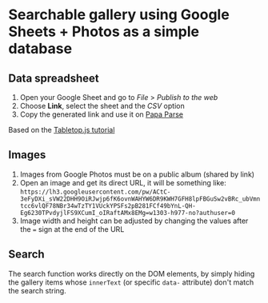 # Searchable gallery using Google Sheets + Photos as a simple database

## Data spreadsheet

1. Open your Google Sheet and go to *File* > *Publish to the web*
1. Choose **Link**, select the sheet and the *CSV* option
1. Copy the generated link and use it on [Papa Parse](https://www.papaparse.com/docs#remote-files)

Based on the [Tabletop.js tutorial](https://github.com/jsoma/tabletop)

## Images

1. Images from Google Photos must be on a public album (shared by link)
1. Open an image and get its direct URL, it will be something like:
  `https://lh3.googleusercontent.com/pw/ACtC-3eFyDXi_sVW22DHH9OiRJwjp6fK6ovnWAHYW6DR9KWH7GFH8lpFBGuSw2vBRc_ubVmntcc6vlQF78NBr34wTzTY1VUckYPSFs2pB281FCf49bYnL-QH-Eg6230TPvdyjlFS9XCumI_oIRaftAMx8EMg=w1303-h977-no?authuser=0`
1. Image width and height can be adjusted by changing the values after the `=` sign at the end of the URL

## Search

The search function works directly on the DOM elements, by simply hiding the gallery items whose `innerText` (or specific `data-` attribute) don't match the search string.


